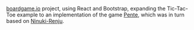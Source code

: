 [boardgame.io](https://boardgame.io) project, using React and Bootstrap, expanding the Tic-Tac-Toe example to an implementation of the game [Pente](https://boardgamegeek.com/boardgame/1295/pente), which was in turn based on [Ninuki-Renju](https://renju.se/rif/pente.htm).
